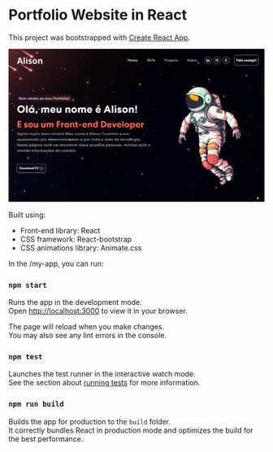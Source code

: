 # Portfolio Website in React

This project was bootstrapped with [Create React App](https://github.com/facebook/create-react-app).

<img width="1266" alt="Screen Shot 2023-12-20 " src="/my-app/src/assets/img/capa.png">

Built using:

- Front-end library: React
- CSS framework: React-bootstrap
- CSS animations library: Animate.css

In the /my-app, you can run:

### `npm start`

Runs the app in the development mode.\
Open [http://localhost:3000](http://localhost:3000) to view it in your browser.

The page will reload when you make changes.\
You may also see any lint errors in the console.

### `npm test`

Launches the test runner in the interactive watch mode.\
See the section about [running tests](https://facebook.github.io/create-react-app/docs/running-tests) for more information.

### `npm run build`

Builds the app for production to the `build` folder.\
It correctly bundles React in production mode and optimizes the build for the best performance.
